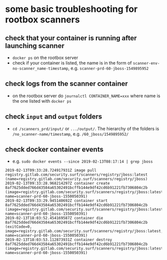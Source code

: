 # some basic troubleshooting for rootbox scanners

## check that your container is running after launching scanner
- `docker ps` on the rootbox server
- check if your container is listed, the name is in the form of `scanner-env-no-scanner_name-timestamp`, e.g. `scanner-prd-60-jboss-1549895952`

## check logs from the scanner container
- on the rootbox server do `journalctl CONTAINER_NAME=xxx` where name is the one listed with `docker ps`

## check `input` and `output` folders
- `cd /scanners_prd/input/` or `.../output/`. The hierarchy of the folders is `/no_scanner-name/timestamp`, e.g. `/60_jboss/1549895952/`

## check docker container events
- e.g. `sudo docker events --since 2019-02-13T08:17:14 | grep jboss`
```
2019-02-13T09:33:28.724917931Z image pull registry.gitlab.com/security.surf/scanners/registry/jboss:latest (name=registry.gitlab.com/security.surf/scanners/registry/jboss)
2019-02-13T09:33:28.968214297Z container create 8af7625dded766d43584a65302491bcffb144e9df42cd6b91221fb7306804c2b (image=registry.gitlab.com/security.surf/scanners/registry/jboss:latest, name=scanner-prd-60-jboss-1550050391)
2019-02-13T09:33:29.945140692Z container start 8af7625dded766d43584a65302491bcffb144e9df42cd6b91221fb7306804c2b (image=registry.gitlab.com/security.surf/scanners/registry/jboss:latest, name=scanner-prd-60-jboss-1550050391)
2019-02-13T18:03:52.454169587Z container die 8af7625dded766d43584a65302491bcffb144e9df42cd6b91221fb7306804c2b (exitCode=0, image=registry.gitlab.com/security.surf/scanners/registry/jboss:latest, name=scanner-prd-60-jboss-1550050391)
2019-02-13T18:03:53.112873931Z container destroy 8af7625dded766d43584a65302491bcffb144e9df42cd6b91221fb7306804c2b (image=registry.gitlab.com/security.surf/scanners/registry/jboss:latest, name=scanner-prd-60-jboss-1550050391)
```
